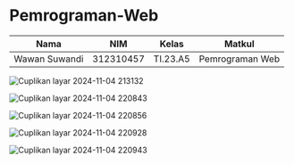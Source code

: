 # Pemrograman-Web
|**Nama**|**NIM**|**Kelas**|**Matkul**|
|----|---|-----|------|
|Wawan Suwandi|312310457|TI.23.A5|Pemrograman Web|


![Cuplikan layar 2024-11-04 213132](https://github.com/user-attachments/assets/8319cdf5-f77e-49d1-9f8c-2b5345485b8e)

![Cuplikan layar 2024-11-04 220843](https://github.com/user-attachments/assets/6f2adb68-df57-4ccf-8779-305308ebe9d8)

![Cuplikan layar 2024-11-04 220856](https://github.com/user-attachments/assets/12ed0461-35ef-4b39-bbaf-fbdf23b311d1)

![Cuplikan layar 2024-11-04 220928](https://github.com/user-attachments/assets/bdc06da2-e981-4f92-b6ec-80f6cc8b20b2)

![Cuplikan layar 2024-11-04 220943](https://github.com/user-attachments/assets/e564043c-5474-4398-b17f-60143d0513b5)


